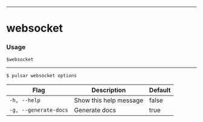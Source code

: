 ------------

# websocket

### Usage

`$websocket`

------------



```bdocs-tab:example_shell
$ pulsar websocket options
```

|Flag|Description|Default|
|---|---|---|
| `-h, --help` | Show this help message|false|
| `-g, --generate-docs` | Generate docs|true|

